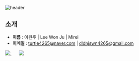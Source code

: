 ![header](https://capsule-render.vercel.app/api?type=waving&color=auto&height=300&section=header&text=LEE%20%20WON%20%20JU&fontSize=90&animation=fadeIn&fontAlignY=38&&descAlignY=51&descAlign=62)

## **소개**

- **이름** : 이원주 | Lee Won Ju | Mirei
- **이메일** : turtle4265@naver.com | dldnjswn4265@gmail.com

<a href="https://github.com/3o14">
    <img 
        src="https://github-readme-stats.vercel.app/api?username=3o14&hide=stars&border_radius=8"/>
</a>
<span>&nbsp&nbsp&nbsp&nbsp&nbsp</span>
<a href="https://solved.ac/turtle4265">
    <img 
        src="http://mazassumnida.wtf/api/generate_badge?boj=turtle4265"/>
</a>

